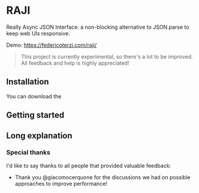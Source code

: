 # RAJI
Really Async JSON Interface: a non-blocking alternative to JSON.parse to keep web UIs responsive.

Demo: https://federicoterzi.com/raji/

> This project is currently experimental, so there's a lot to be improved. 
> All feedback and help is highly appreciated!

## Installation

You can download the 

## Getting started




## Long explanation

### Special thanks

I'd like to say thanks to all people that provided valuable feedback:

* Thank you @giacomocerquone for the discussions we had on possible approaches to improve performance!